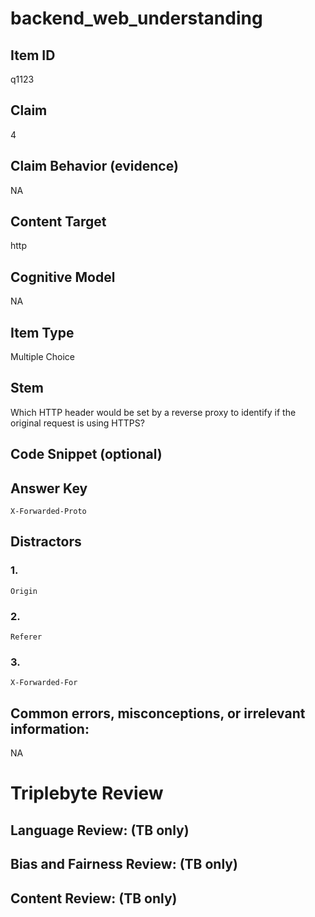 # backend_web_understanding

## Item ID
q1123

## Claim
4

## Claim Behavior (evidence)
NA

## Content Target
http

## Cognitive Model
NA

## Item Type
Multiple Choice

## Stem
Which HTTP header would be set by a reverse proxy to identify if the original request is using HTTPS?

## Code Snippet (optional)


## Answer Key
`X-Forwarded-Proto`

## Distractors

### 1.
`Origin`

### 2.
`Referer`

### 3.
`X-Forwarded-For`

## Common errors, misconceptions, or irrelevant information:
NA

# Triplebyte Review


## Language Review: (TB only)


## Bias and Fairness Review: (TB only)


## Content Review: (TB only)

